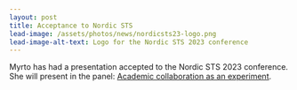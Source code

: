 ```yaml
---
layout: post
title: Acceptance to Nordic STS
lead-image: /assets/photos/news/nordicsts23-logo.png
lead-image-alt-text: Logo for the Nordic STS 2023 conference
---
```


Myrto has had a presentation accepted to the Nordic STS 2023 conference. She will present in the panel: [Academic collaboration as an experiment](https://www.sv.uio.no/tik/english/research/news-and-events/events/conferences/2023/nordic-sts/panels/academic-collaboration.html#experimental%20academic).
